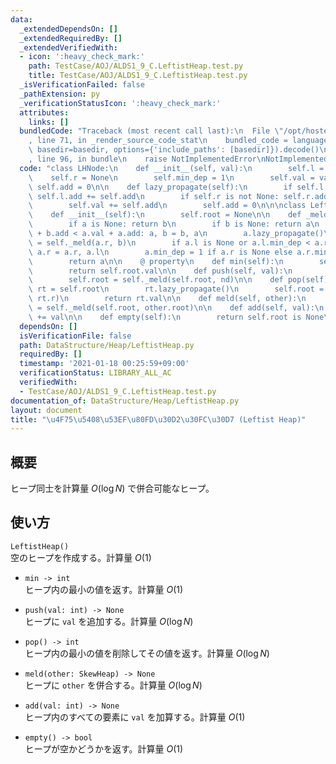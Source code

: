 ```yaml
---
data:
  _extendedDependsOn: []
  _extendedRequiredBy: []
  _extendedVerifiedWith:
  - icon: ':heavy_check_mark:'
    path: TestCase/AOJ/ALDS1_9_C.LeftistHeap.test.py
    title: TestCase/AOJ/ALDS1_9_C.LeftistHeap.test.py
  _isVerificationFailed: false
  _pathExtension: py
  _verificationStatusIcon: ':heavy_check_mark:'
  attributes:
    links: []
  bundledCode: "Traceback (most recent call last):\n  File \"/opt/hostedtoolcache/Python/3.10.1/x64/lib/python3.10/site-packages/onlinejudge_verify/documentation/build.py\"\
    , line 71, in _render_source_code_stat\n    bundled_code = language.bundle(stat.path,\
    \ basedir=basedir, options={'include_paths': [basedir]}).decode()\n  File \"/opt/hostedtoolcache/Python/3.10.1/x64/lib/python3.10/site-packages/onlinejudge_verify/languages/python.py\"\
    , line 96, in bundle\n    raise NotImplementedError\nNotImplementedError\n"
  code: "class LHNode:\n    def __init__(self, val):\n        self.l = None\n    \
    \    self.r = None\n        self.min_dep = 1\n        self.val = val\n       \
    \ self.add = 0\n\n    def lazy_propagate(self):\n        if self.l is not None:\
    \ self.l.add += self.add\n        if self.r is not None: self.r.add += self.add\n\
    \        self.val += self.add\n        self.add = 0\n\n\nclass LeftistHeap:\n\
    \    def __init__(self):\n        self.root = None\n\n    def _meld(self, a, b):\n\
    \        if a is None: return b\n        if b is None: return a\n        if b.val\
    \ + b.add < a.val + a.add: a, b = b, a\n        a.lazy_propagate()\n        a.r\
    \ = self._meld(a.r, b)\n        if a.l is None or a.l.min_dep < a.r.min_dep: a.l,\
    \ a.r = a.r, a.l\n        a.min_dep = 1 if a.r is None else a.r.min_dep + 1\n\
    \        return a\n\n    @ property\n    def min(self):\n        self.root.lazy_propagate()\n\
    \        return self.root.val\n\n    def push(self, val):\n        nd = LHNode(val)\n\
    \        self.root = self._meld(self.root, nd)\n\n    def pop(self):\n       \
    \ rt = self.root\n        rt.lazy_propagate()\n        self.root = self._meld(rt.l,\
    \ rt.r)\n        return rt.val\n\n    def meld(self, other):\n        self.root\
    \ = self._meld(self.root, other.root)\n\n    def add(self, val):\n        self.root.add\
    \ += val\n\n    def empty(self):\n        return self.root is None\n"
  dependsOn: []
  isVerificationFile: false
  path: DataStructure/Heap/LeftistHeap.py
  requiredBy: []
  timestamp: '2021-01-18 00:25:59+09:00'
  verificationStatus: LIBRARY_ALL_AC
  verifiedWith:
  - TestCase/AOJ/ALDS1_9_C.LeftistHeap.test.py
documentation_of: DataStructure/Heap/LeftistHeap.py
layout: document
title: "\u4F75\u5408\u53EF\u80FD\u30D2\u30FC\u30D7 (Leftist Heap)"
---
```


## 概要
ヒープ同士を計算量 $O(\log N)$ で併合可能なヒープ。

## 使い方
`LeftistHeap()`  
空のヒープを作成する。計算量 $O(1)$

- `min -> int`  
ヒープ内の最小の値を返す。計算量 $O(1)$

- `push(val: int) -> None`  
ヒープに `val` を追加する。計算量 $O(\log N)$

- `pop() -> int`  
ヒープ内の最小の値を削除してその値を返す。計算量 $O(\log N)$

- `meld(other: SkewHeap) -> None`  
ヒープに `other` を併合する。計算量 $O(\log N)$

- `add(val: int) -> None`  
ヒープ内のすべての要素に `val` を加算する。計算量 $O(1)$

- `empty() -> bool`  
ヒープが空かどうかを返す。計算量 $O(1)$
